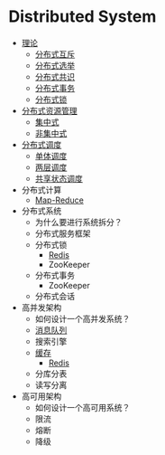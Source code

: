 # Distributed System

* [理论](theory.md)
  * [分布式互斥](theory.md#mutual-exclusion)
  * [分布式选举](theory.md#election)
  * [分布式共识](theory.md#consensus)
  * [分布式事务](theory.md#transaction)
  * [分布式锁](theory.md#lock)
* [分布式资源管理](resource-management-and-scheduling.md)
  * [集中式](resource-management-and-scheduling.md#ji-zhong-shi-jie-gou)
  * [非集中式](resource-management-and-scheduling.md#fei-ji-zhong-shi-jie-gou)
* [分布式调度](scheduling.md)
  * [单体调度](scheduling.md#dan-ti-tiao-du)
  * [两层调度](scheduling.md#liang-ceng-tiao-du)
  * [共享状态调度](scheduling.md#gong-xiang-zhuang-tai-tiao-du)
* 分布式计算
  * [Map-Reduce](computing.md#mr)
* 分布式系统
  * 为什么要进行系统拆分？
  * 分布式服务框架
  * 分布式锁
    * [Redis](../../database/basic.md#fen-bu-shi-suo)
    * ZooKeeper
  * 分布式事务
    * ZooKeeper
  * 分布式会话
* 高并发架构
  * 如何设计一个高并发系统？
  * [消息队列](message-queue.md)
  * 搜索引擎
  * [缓存](cache.md)
    * [Redis](../../database/basic.md)
  * 分库分表
  * 读写分离
* 高可用架构
  * 如何设计一个高可用系统？
  * 限流
  * 熔断
  * 降级

